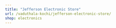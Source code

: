 ```yaml
---
title: "Jefferson Electronic Store"
url: /vaduthala-kochi/jefferson-electronic-store/
shop: electronics
---
```

